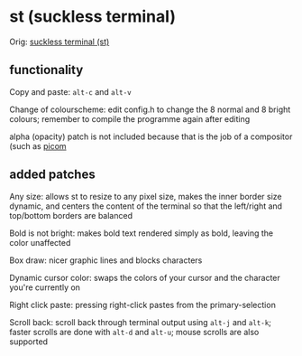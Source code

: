 # st (suckless terminal)

Orig: [suckless terminal (st)](https://st.suckless.org/)

## functionality

Copy and paste: `alt-c` and `alt-v`

Change of colourscheme: edit config.h to change the 8 normal and 8 bright colours; remember to compile the programme again after editing

alpha (opacity) patch is not included because that is the job of a compositor (such as [picom](https://github.com/yshui/picom)

## added patches

Any size: allows st to resize to any pixel size, makes the inner border size dynamic, and centers the content of the terminal so that the left/right and top/bottom borders are balanced

Bold is not bright: makes bold text rendered simply as bold, leaving the color unaffected

Box draw: nicer graphic lines and blocks characters

Dynamic cursor color: swaps the colors of your cursor and the character you're currently on

Right click paste: pressing right-click pastes from the primary-selection

Scroll back: scroll back through terminal output using `alt-j` and `alt-k`; faster scrolls are done with `alt-d` and `alt-u`; mouse scrolls are also supported
